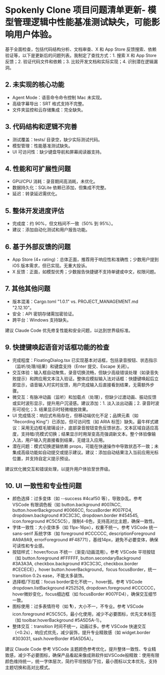 # Spokenly Clone 项目问题清单更新- 模型管理逻辑中性能基准测试缺失，可能影响用户体验。


基于全面检查，包括代码结构分析、文档审查、X 和 App Store 反馈搜索、依赖验证等，以下是更新后的问题列表。我制定了查找方式：1. 搜索 X 和 App Store 反馈；2. 验证代码文件和依赖；3. 比较开发文档和实际实现；4. 识别潜在逻辑漏洞。


## 2. 未实现的核心功能
- Agent Mode：语音命令命令控制 Mac 未实现。
- 高级字幕导出：SRT 格式支持不完整。
- 文件夹监控和云存储集成：完全缺失。

## 3. 代码结构和逻辑不完善
- 测试覆盖：tests/ 目录空，缺少实际测试代码。
- 模型管理：性能基准测试缺失。
- UI 可访问性：缺少键盘导航和屏幕阅读器支持。

## 4. 性能和可扩展性问题
- GPU/CPU 消耗：录音期间高消耗，未优化。
- 数据持久化：SQLite 依赖已添加，但集成不完整。
- 延迟：转录延迟需优化。

## 5. 整体开发进度评估
- 完成度：约 90%，但文档间不一致（50% 到 95%）。
- 建议：添加自动化测试和用户报告功能。

## 6. 基于外部反馈的问题
- App Store (4+ rating)：总体正面，推荐用于响应性和准确性；少数用户提到 iOS 版本需求，但已实现。无重大投诉。
- X 反馈：正面，如模型优秀；少数报告快捷键不支持单键或中文，权限问题。

## 7. 其他其他问题
- 版本混淆：Cargo.toml "1.0.1" vs. PROJECT_MANAGEMENT.md "2.12.10"。
- 安全：API 密钥存储需加密验证。
- 跨平台：Windows 支持缺失。

建议 Claude Code 优先修复性能和安全问题，以达到世界级标准。

## 9. 快捷键唤起语音对话框功能的检查
- 完成程度：FloatingDialog.tsx 已实现基本对话框，包括录音按钮、状态指示（监听/处理/结果）和键盘支持（Enter 提交、Escape 关闭）。
- 交互体验：输入框自动聚焦，录音切换流畅，但缺少高级错误处理（如录音失败提示）和跨应用文本注入验证。整体应模拟输入法对话框：快捷键唤起后立即显示，语音输入时实时反馈，用户完成输入后直接看到结果，无需额外步骤。
- 微交互：有脉冲动画（监听）和加载点（处理），但缺少过渡动画、振动反馈或实时波形显示，提升用户沉浸感。建议添加：1. 淡入淡出动画；2. 录音时波形可视化；3. 结果显示时轻微缩放效果。
- UI 完成情况：响应式布局存在，但移动端优化不足；品牌元素（如 "Recording King"）已添加，但可访问性（如 ARIA 标签）缺失。最牛样式建议：采用无边框毛玻璃设计，底部录音按钮变色反馈状态，文本区域自适应高度，支持暗/亮模式切换；结果显示时用渐变高亮强调新文本。整个体验像输入法，用户输入完直接看到结果，无缝注入应用。
- 潜在问题：模式切换逻辑依赖 props，可能在快速操作中导致状态不一致；未集成高级功能如自动提交或提示建议。建议：添加自动结果注入当前应用光标位置，并支持自定义提示预设。

建议优化微交互和错误处理，以提升用户体验至世界级。

## 10. UI 一致性和专业性问题
- 颜色选择：过多变体（如 --success #4caf50 等），导致杂乱。参考 VSCode 有限调色板（如 button.background #007ACC, button.hoverBackground #0066CC, focusBorder #007FD4, dropdown.background #3C3C3C, dropdown.border #454545, icon.foreground #C5C5C5），限制4-6色，支持高对比主题，确保一致性。
- 字体一致性：大小变体多（如 11px-16px），权重不统一。参考 VSCode 统一 sans-serif 系统字体（如 foreground #CCCCCC, descriptionForeground #A9A9A9, errorForeground #F48771），基线14px，避免不必要变体，确保可读性和专业感。
- 按钮样式：hover/focus 不统一（渐变/动画混用）。参考 VSCode 平坦按钮（如 button.foreground #FFFFFF, button.secondaryBackground #3A3A3A, checkbox.background #3C3C3C, checkbox.border #CECECE），hover button.hoverBackground，focus focusBorder，统一 transition 0.2s ease，不能太多装饰。
- 选择框/下拉框：focus border变化不统一，hover弱。参考 VSCode dropdown.listBackground #252526, dropdown.foreground #CCCCCC，hover微妙变化，focus细边框（如 focusBorder #007FD4），确保交互细节一致。
- 图标使用：过多表情符号（如 🎙️），大小不一，不专业。参考 VSCode icon.foreground #C5C5C5，最小化使用，减少不必要图标，优先文本标签（如 toolbar.hoverBackground #5A5D5A-1）。
- 整体交互：transition 时间不统一，动画过多。参考 VSCode 快速交互（<0.2s），响应式优先，减少装饰，提升专业精致感（如 widget.border #303031, sash.hoverBorder #5A5D5A）。

建议 Claude Code 参考 VSCode 主题颜色参考优化，提升整体一致性、专业精致感，减少不必要图标，确保产品看起来像成熟软件如VSCode般精致：使用有限颜色维持统一，统一字体层次，简约平坦按钮/下拉，最小图标以文本优先，支持主题切换和高对比模式。
